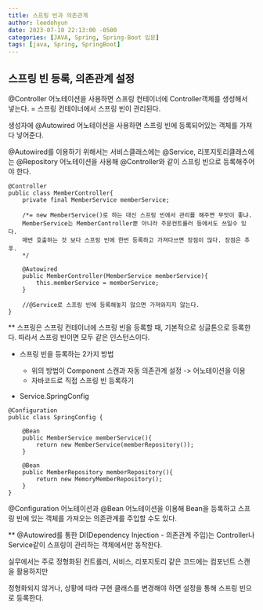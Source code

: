 ```yaml
---
title: 스프링 빈과 의존관계
author: leedohyun
date: 2023-07-10 22:13:00 -0500
categories: [JAVA, Spring, Spring-Boot 입문]
tags: [java, Spring, SpringBoot]
---
```


## 스프링 빈 등록, 의존관계 설정


@Controller 어노테이션을 사용하면 스프링 컨테이너에 Controller객체를 생성해서 넣는다.
= 스프링 컨테이너에서 스프링 빈이 관리된다.

생성자에 @Autowired 어노테이션을 사용하면 스프링 빈에 등록되어있는 객체를 가져다 넣어준다.

@Autowired를 이용하기 위해서는 서비스클래스에는 @Service, 리포지토리클래스에는 @Repository 어노테이션을 사용해 @Controller와 같이 스프링 빈으로 등록해주어야 한다.

```
@Controller
public class MemberController{
	private final MemberService memberService;
	
	/*= new MemberService()로 하는 대신 스프링 빈에서 관리를 해주면 무엇이 좋냐.
	MemberService는 MemberController뿐 아니라 주문컨트롤러 등에서도 쓰일수 있다.
	매번 호출하는 것 보다 스프링 빈에 한번 등록하고 가져다쓰면 장점이 많다. 장점은 추후.
	*/
	
	@Autowired
	public MemberController(MemberService memberService){
		this.memberService = memberService;
	}
	
	//@Service로 스프링 빈에 등록해놓지 않으면 가져와지지 않는다.
}
```

** 스프링은 스프링 컨테이너에 스프링 빈을 등록할 때, 기본적으로 싱글톤으로 등록한다. 따라서 스프링 빈이면 모두 같은 인스턴스이다.

- 스프링 빈을 등록하는 2가지 방법
	- 위의 방법이 Component 스캔과 자동 의존관계 설정 -> 어노테이션을 이용
	- 자바코드로 직접 스프링 빈 등록하기

- Service.SpringConfig

```
@Configuration  
public class SpringConfig {  
  
    @Bean  
	public MemberService memberService(){  
        return new MemberService(memberRepository());  
	}  
  
    @Bean  
	public MemberRepository memberRepository(){  
        return new MemoryMemberRepository();  
	}  
}
```

@Configuration 어노테이션과 @Bean 어노테이션을 이용해 Bean을 등록하고 스프링 빈에 있는 객체를 가져오는 의존관계를 주입할 수도 있다.

** @Autowired를 통한 DI(Dependency Injection - 의존관계 주입)는 Controller나 Service같이 스프링이 관리하는 객체에서만 동작한다.

실무에서는 주로 정형화된 컨트롤러, 서비스, 리포지토리 같은 코드에는 컴포넌트 스캔을 활용하지만

정형화되지 않거나, 상황에 따라 구현 클래스를 변경해야 하면 설정을 통해 스프링 빈으로 등록한다.